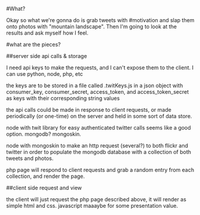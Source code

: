 #What?

Okay so what we're gonna do is grab tweets with #motivation and slap them onto photos with "mountain landscape".  Then I'm going to look at the results and ask myself how I feel.

#what are the pieces? 

##server side api calls & storage

I need api keys to make the requests, and I can't expose them to the client. I can use python, node, php, etc

the keys are to be stored in a file called .twitKeys.js in a json object with
consumer_key, consumer_secret, access_token, and access_token_secret as keys with their corresponding string values

the api calls could be made in response to client requests, or made periodically (or one-time) on the server and held in some sort of data store.

node with twit library for easy authenticated twitter calls seems like a good option.
mongodb? mongoskin.

node with mongoskin to make an http request (several?) to both flickr and twitter in order to populate the mongodb database with a collection of both tweets and photos.

php page will respond to client requests and grab a random entry from each collection, and render the page.


##client side request and view

the client will just request the php page described above, it will render as simple html and css.  javascript maaaybe for some presentation value.
  
